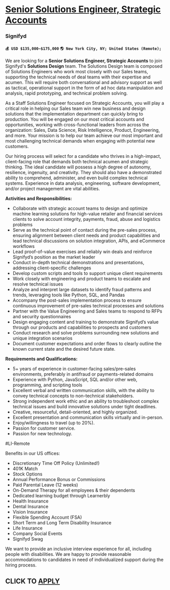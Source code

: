 # [Senior Solutions Engineer, Strategic Accounts ](https://www.remotewlb.com/apply/senior-solutions-engineer-strategic-accounts-93772)  
### Signifyd  
#### `💰 USD $135,000~$175,000` `🌎 New York City, NY; United States (Remote);`  

We are looking for a **Senior Solutions Engineer, Strategic Accounts** to join Signifyd's **Solutions Design** team. The Solutions Design team is composed of Solutions Engineers who work most closely with our Sales teams, supporting the technical needs of deal teams with their expertise and acumen. This will require both conversational and advisory support as well as tactical, operational support in the form of ad hoc data manipulation and analysis, rapid prototyping, and technical problem solving.

As a Staff Solutions Engineer focused on Strategic Accounts, you will play a critical role in helping our Sales team win new business and design solutions that the implementation department can quickly bring to production. You will be engaged on our most critical accounts and opportunities, working with cross-functional leaders from across the organization: Sales, Data Science, Risk Intelligence, Product, Engineering, and more. Your mission is to help our team achieve our most important and most challenging technical demands when engaging with potential new customers.

Our hiring process will select for a candidate who thrives in a high-impact, client-facing role that demands both technical acumen and strategic thinking. The ideal candidate will possess a high degree of autonomy, resilience, ingenuity, and creativity. They should also have a demonstrated ability to comprehend, administer, and even build complex technical systems. Experience in data analysis, engineering, software development, and/or project management are vital abilities.

**Activities and Responsibilities:**

  * Collaborate with strategic account teams to design and optimize machine learning solutions for high-value retailer and financial services clients to solve account integrity, payments, fraud, abuse and logistics problems
  * Serve as the technical point of contact during the pre-sales process, ensuring alignment between client needs and product capabilities and lead technical discussions on solution integration, APIs, and eCommerce workflows
  * Lead proof-of-value exercises and reliably win deals and reinforce Signifyd’s position as the market leader
  * Conduct in-depth technical demonstrations and presentations, addressing client-specific challenges
  * Develop custom scripts and tools to support unique client requirements
  * Work closely with engineering and product teams to escalate and resolve technical issues
  * Analyze and interpret large datasets to identify fraud patterns and trends, leveraging tools like Python, SQL, and Pandas
  * Accompany the post-sales implementation process to ensure continuous improvement of pre-sales technical processes and solutions
  * Partner with the Value Engineering and Sales teams to respond to RFPs and security questionnaires
  * Design engaging content and training to demonstrate Signifyd’s value through our products and capabilities to prospects and customers
  * Conduct research and solve problems surrounding new solutions and unique integration scenarios
  * Document customer expectations and order flows to clearly outline the known current state and the desired future state.

**Requirements and Qualifications:**

  * 5+ years of experience in customer-facing sales/pre-sales environments, preferably in antifraud or payments-related domains
  * Experience with Python, JavaScript, SQL and/or other web, programming, and scripting tools 
  * Excellent verbal and written communication skills, with the ability to convey technical concepts to non-technical stakeholders.
  * Strong independent work ethic and an ability to troubleshoot complex technical issues and build innovative solutions under tight deadlines.
  * Creative, resourceful, detail-oriented, and highly organized.
  * Excellent presentation and communication skills virtually and in-person.
  * Enjoy/willingness to travel (up to 20%).
  * Passion for customer service.
  * Passion for new technology.

#LI-Remote

Benefits in our US offices:

  * Discretionary Time Off Policy (Unlimited!)
  * 401K Match
  * Stock Options
  * Annual Performance Bonus or Commissions
  * Paid Parental Leave (12 weeks)
  * On-Demand Therapy for all employees & their dependents
  * Dedicated learning budget through Learnerbly
  * Health Insurance
  * Dental Insurance
  * Vision Insurance
  * Flexible Spending Account (FSA)
  * Short Term and Long Term Disability Insurance
  * Life Insurance
  * Company Social Events
  * Signifyd Swag

We want to provide an inclusive interview experience for all, including people with disabilities. We are happy to provide reasonable accommodations to candidates in need of individualized support during the hiring process.

  
## CLICK TO [APPLY](https://www.remotewlb.com/apply/senior-solutions-engineer-strategic-accounts-93772)

